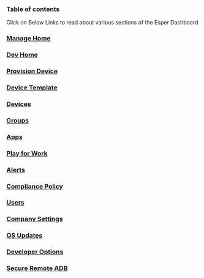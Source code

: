 ### Table of contents

Click on Below Links to read about various sections of the Esper Dashboard
<br />

###  [Manage Home](home-dashboard/index.md)
###  [Dev Home](home-dev/index.md)
###  [Provision Device](device-provisioning/index.md)
###  [Device Template](device-template/index.md)
###  [Devices](device-management/index.md)
###  [Groups](group-management/index.md)
###  [Apps](app-management/index.md)
###  [Play for Work](play-work/index.md)
###  [Alerts](alerts/index.md)
###  [Compliance Policy](policy-management/index.md)
###  [Users](user-management/index.md)
###  [Company Settings](enterprise-configuration/index.md)
###  [OS Updates](os-updates/index.md)
###  [Developer Options](developer-options/index.md)
###  [Secure Remote ADB](device-management/remote-adb.md)
